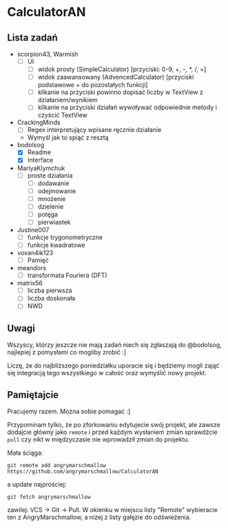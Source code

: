 # CalculatorAN

## Lista zadań
- scorpion43, Warmish
  - [ ] UI
    - [ ] widok prosty (SimpleCalculator) [przyciski: 0-9, +, -, *, /, =]
    - [ ] widok zaawansowany (AdvencedCalculator) [przyciski podstawowe + do pozostałych funkcji]
    - [ ] klikanie na przyciski powinno dopisać liczby w TextView z działaniem/wynikiem
    - [ ] klikanie na przyciski działań wywoływać odpowiednie metody i czyścić TextView
- CrackingMinds
  - [ ] Regex interpretujący wpisane ręcznie działanie
  - Wymyśl jak to spiąć z resztą
- bodolsog
  - [x] Readme
  - [x] Interface
- MariyaKlymchuk
  - [ ] proste działania
    - [ ] dodawanie
    - [ ] odejmowanie
    - [ ] mnożenie
    - [ ] dzielenie
    - [ ] potęga
    - [ ] pierwiastek
- Justine007
  - [ ] funkcje trygonometryczne
  - [ ] funkcje kwadratowe
- vovan4ik123
  - [ ] Pamięć
- meandors
  - [ ] transformata Fouriera (DFT)
- matrix56
  - [ ] liczba pierwsza
  - [ ] liczba doskonała
  - [ ] NWD

## Uwagi
Wszyscy, którzy jeszcze nie mają zadań niech się zgłaszają do @bodolsog, najlepiej z pomysłami co mogliby zrobić :]

Liczę, że do najbliższego poniedziałku uporacie się i będziemy mogli zająć się integracją tego wszystkiego w całość oraz wymyślić nowy projekt.

## Pamiętajcie
Pracujemy razem. Można sobie pomagać :]

Przypominam tylko, że po zforkowaniu edytujecie swój projekt, ale zawsze dodajcie główny jako `remote`
i przed każdym wysłaniem zmian sprawdźcie `pull` czy nikt w międzyczasie nie wprowadził zmian do projektu.

Mała ściąga:
```
git remote add angrymarschmallow https://github.com/angrymarschmallow/CalculatorAN
```

a update
najprościej:
```
git fetch angrymarschmallow
```

zawilej:
VCS -> Git -> Pull. W okienku w miejscu listy "Remote" wybieracie ten z AngryMarschmallow, a niżej z listy gałęzie do odświeżenia.
